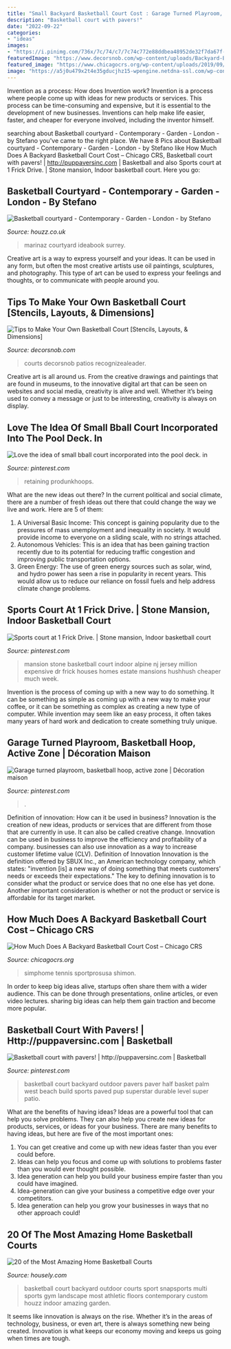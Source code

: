 ```yaml
---
title: "Small Backyard Basketball Court Cost : Garage Turned Playroom, Basketball Hoop, Active Zone"
description: "Basketball court with pavers!"
date: "2022-09-22"
categories:
- "ideas"
images:
- "https://i.pinimg.com/736x/7c/74/c7/7c74c772e88ddbea48952de32f7da67f--indoor-basketball-court-expensive-homes.jpg"
featuredImage: "https://www.decorsnob.com/wp-content/uploads/Backyard-Basketball-Court-Ideas.jpg"
featured_image: "https://www.chicagocrs.org/wp-content/uploads/2019/09/30-x-46-Basketball-Shimon-Queens-2018-2.jpeg"
image: "https://a5j0u479x2t4e35gducjhz15-wpengine.netdna-ssl.com/wp-content/uploads/2015/04/contemporary-landscape.jpg"
---
```



Invention as a process: How does Invention work?
Invention is a process where people come up with ideas for new products or services. This process can be time-consuming and expensive, but it is essential to the development of new businesses. Inventions can help make life easier, faster, and cheaper for everyone involved, including the inventor himself.

	

		
searching about Basketball courtyard - Contemporary - Garden - London - by Stefano you've came to the right place. We have 8 Pics about Basketball courtyard - Contemporary - Garden - London - by Stefano like How Much Does A Backyard Basketball Court Cost – Chicago CRS, Basketball court with pavers! | http://puppaversinc.com | Basketball and also Sports court at 1 Frick Drive. | Stone mansion, Indoor basketball court. Here you go:
		
    
## Basketball Courtyard - Contemporary - Garden - London - By Stefano

<img loading=lazy src="https://st.hzcdn.com/simgs/pictures/gardens/basketball-courtyard-stefano-marinaz-landscape-architecture-img~4b916ebc0a639bbb_4-4617-1-2456c66.jpg" onerror="this.onerror=null;this.src='https://tse2.mm.bing.net/th?id=OIP.SUgltPLDAlwpAC3MaaWLXwHaFj&amp;pid=15.1';" alt="Basketball courtyard - Contemporary - Garden - London - by Stefano">

_Source: houzz.co.uk_

>marinaz courtyard ideabook surrey. 

	

Creative art is a way to express yourself and your ideas. It can be used in any form, but often the most creative artists use oil paintings, sculptures, and photography. This type of art can be used to express your feelings and thoughts, or to communicate with people around you.

    
## Tips To Make Your Own Basketball Court [Stencils, Layouts, &amp; Dimensions]

<img loading=lazy src="https://www.decorsnob.com/wp-content/uploads/Backyard-Basketball-Court-Ideas.jpg" onerror="this.onerror=null;this.src='https://tse2.mm.bing.net/th?id=OIP.1C-zd-6nNw74XyV-FwichQHaE8&amp;pid=15.1';" alt="Tips to Make Your Own Basketball Court [Stencils, Layouts, &amp; Dimensions]">

_Source: decorsnob.com_

>courts decorsnob patios recognizealeader. 

	

Creative art is all around us. From the creative drawings and paintings that are found in museums, to the innovative digital art that can be seen on websites and social media, creativity is alive and well. Whether it’s being used to convey a message or just to be interesting, creativity is always on display.

    
## Love The Idea Of Small Bball Court Incorporated Into The Pool Deck. In

<img loading=lazy src="https://i.pinimg.com/originals/76/84/1d/76841dfe4ba52a4f3e949df1293d7848.jpg" onerror="this.onerror=null;this.src='https://tse1.mm.bing.net/th?id=OIP.XwJD3k70YbsqOrSowTpEfAHaJ6&amp;pid=15.1';" alt="Love the idea of small bball court incorporated into the pool deck. in">

_Source: pinterest.com_

>retaining produnkhoops. 

	

What are the new ideas out there?
In the current political and social climate, there are a number of fresh ideas out there that could change the way we live and work. Here are 5 of them: 
1. A Universal Basic Income: This concept is gaining popularity due to the pressures of mass unemployment and inequality in society. It would provide income to everyone on a sliding scale, with no strings attached.
2. Autonomous Vehicles: This is an idea that has been gaining traction recently due to its potential for reducing traffic congestion and improving public transportation options.
3. Green Energy: The use of green energy sources such as solar, wind, and hydro power has seen a rise in popularity in recent years. This would allow us to reduce our reliance on fossil fuels and help address climate change problems.

    
## Sports Court At 1 Frick Drive. | Stone Mansion, Indoor Basketball Court

<img loading=lazy src="https://i.pinimg.com/736x/7c/74/c7/7c74c772e88ddbea48952de32f7da67f--indoor-basketball-court-expensive-homes.jpg" onerror="this.onerror=null;this.src='https://tse4.mm.bing.net/th?id=OIP.ErB3qX0a-blxgWniGThzTAHaFj&amp;pid=15.1';" alt="Sports court at 1 Frick Drive. | Stone mansion, Indoor basketball court">

_Source: pinterest.com_

>mansion stone basketball court indoor alpine nj jersey million expensive dr frick houses homes estate mansions hushhush cheaper much week. 

	

Invention is the process of coming up with a new way to do something. It can be something as simple as coming up with a new way to make your coffee, or it can be something as complex as creating a new type of computer. While invention may seem like an easy process, it often takes many years of hard work and dedication to create something truly unique.

    
## Garage Turned Playroom, Basketball Hoop, Active Zone | Décoration Maison

<img loading=lazy src="https://i.pinimg.com/originals/b0/50/36/b0503632c1798950f575a0c8ab6abc55.jpg" onerror="this.onerror=null;this.src='https://tse2.mm.bing.net/th?id=OIP.oLgl8IFRiL4IWwXKdwYjYgAAAA&amp;pid=15.1';" alt="Garage turned playroom, basketball hoop, active zone | Décoration maison">

_Source: pinterest.com_

>. 

	

Definition of innovation: How can it be used in business?
Innovation is the creation of new ideas, products or services that are different from those that are currently in use. It can also be called creative change. Innovation can be used in business to improve the efficiency and profitability of a company. businesses can also use innovation as a way to increase customer lifetime value (CLV). Definition of Innovation
Innovation is the definition offered by SBUX Inc., an American technology company, which states: "invention [is] a new way of doing something that meets customers' needs or exceeds their expectations." The key to defining innovation is to consider what the product or service does that no one else has yet done. Another important consideration is whether or not the product or service is affordable for its target market.

    
## How Much Does A Backyard Basketball Court Cost – Chicago CRS

<img loading=lazy src="https://www.chicagocrs.org/wp-content/uploads/2019/09/30-x-46-Basketball-Shimon-Queens-2018-2.jpeg" onerror="this.onerror=null;this.src='https://tse2.mm.bing.net/th?id=OIP.5fuLFKeN-mNqSzTSSj0SNwHaFj&amp;pid=15.1';" alt="How Much Does A Backyard Basketball Court Cost – Chicago CRS">

_Source: chicagocrs.org_

>simphome tennis sportprosusa shimon. 

	

In order to keep big ideas alive, startups often share them with a wider audience. This can be done through presentations, online articles, or even video lectures. sharing big ideas can help them gain traction and become more popular.

    
## Basketball Court With Pavers! | Http://puppaversinc.com | Basketball

<img loading=lazy src="https://i.pinimg.com/originals/1a/8a/7f/1a8a7feb4b1e5dff75dfe5301f545763.jpg" onerror="this.onerror=null;this.src='https://tse2.mm.bing.net/th?id=OIP.pcITnhu5teu3Ei9tdsLTCgHaJ3&amp;pid=15.1';" alt="Basketball court with pavers! | http://puppaversinc.com | Basketball">

_Source: pinterest.com_

>basketball court backyard outdoor pavers paver half basket palm west beach build sports paved pup superstar durable level super patio. 

	

What are the benefits of having ideas?
Ideas are a powerful tool that can help you solve problems. They can also help you create new ideas for products, services, or ideas for your business. There are many benefits to having ideas, but here are five of the most important ones: 
1. You can get creative and come up with new ideas faster than you ever could before. 
2. Ideas can help you focus and come up with solutions to problems faster than you would ever thought possible. 
3. Idea generation can help you build your business empire faster than you could have imagined. 
4. Idea-generation can give your business a competitive edge over your competitors.
5. Idea generation can help you grow your businesses in ways that no other approach could!

    
## 20 Of The Most Amazing Home Basketball Courts

<img loading=lazy src="https://a5j0u479x2t4e35gducjhz15-wpengine.netdna-ssl.com/wp-content/uploads/2015/04/contemporary-landscape.jpg" onerror="this.onerror=null;this.src='https://tse3.mm.bing.net/th?id=OIP.uQaJS6Yuc2Rn9VtPxcUsIwHaFj&amp;pid=15.1';" alt="20 of the Most Amazing Home Basketball Courts">

_Source: housely.com_

>basketball court backyard outdoor courts sport snapsports multi sports gym landscape most athletic floors contemporary custom houzz indoor amazing garden. 

	

It seems like innovation is always on the rise. Whether it’s in the areas of technology, business, or even art, there is always something new being created. Innovation is what keeps our economy moving and keeps us going when times are tough.

